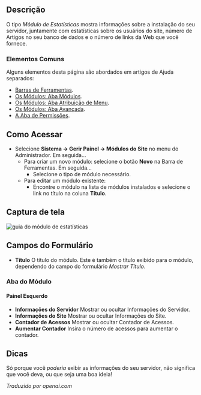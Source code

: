 <!-- Filename: Help4.x:Site_Modules:_Statistics / Display title: Módulos: Estatísticas  -->

## Descrição

O tipo *Módulo de Estatísticas* mostra informações sobre a instalação do seu servidor, juntamente com estatísticas sobre os usuários do site, número de Artigos no seu banco de dados e o número de links da Web que você fornece.

### Elementos Comuns

Alguns elementos desta página são abordados em artigos de Ajuda separados:

* [Barras de Ferramentas](jdocmanual?article=help/common-elements/toolbars).
* [Os Módulos: Aba Módulos](jdocmanual?article=help/modules/modules-module-tab).
* [Os Módulos: Aba Atribuição de Menu](jdocmanual?article=help/modules/modules-menu-assignment-tab).
* [Os Módulos: Aba Avançada](jdocmanual?article=help/modules/modules-advanced-tab).
* [A Aba de Permissões](jdocmanual?article=help/common-elements/edit-permissions).

## Como Acessar

- Selecione **Sistema → Gerir Painel → Módulos do Site** no menu do
  Administrador. Em seguida...
  - Para criar um novo módulo: selecione o botão **Novo** na Barra de Ferramentas. Em seguida...
    - Selecione o tipo de módulo necessário.
  - Para editar um módulo existente:
    - Encontre o módulo na lista de módulos instalados e selecione o
      link no título na coluna **Título**.

## Captura de tela

![guia do módulo de estatísticas](../../../pt/images/modules-site/modules-statistics-module-tab.png)

## Campos do Formulário

- **Título** O título do módulo. Este é também o título exibido
  para o módulo, dependendo do campo do formulário *Mostrar Título*.

### Aba do Módulo

#### Painel Esquerdo

- **Informações do Servidor** Mostrar ou ocultar Informações do Servidor.
- **Informações do Site** Mostrar ou ocultar Informações do Site.
- **Contador de Acessos** Mostrar ou ocultar Contador de Acessos.
- **Aumentar Contador** Insira o número de acessos para aumentar o contador.

## Dicas

Só porque você *poderia* exibir as informações do seu servidor, não significa que você deva, ou que seja uma boa ideia!

*Traduzido por openai.com*

